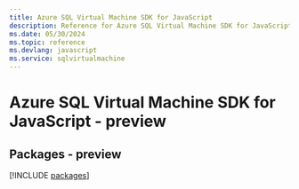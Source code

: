 ```yaml
---
title: Azure SQL Virtual Machine SDK for JavaScript
description: Reference for Azure SQL Virtual Machine SDK for JavaScript
ms.date: 05/30/2024
ms.topic: reference
ms.devlang: javascript
ms.service: sqlvirtualmachine
---
```

# Azure SQL Virtual Machine SDK for JavaScript - preview
## Packages - preview
[!INCLUDE [packages](sql-virtual-machine-index.md)]
